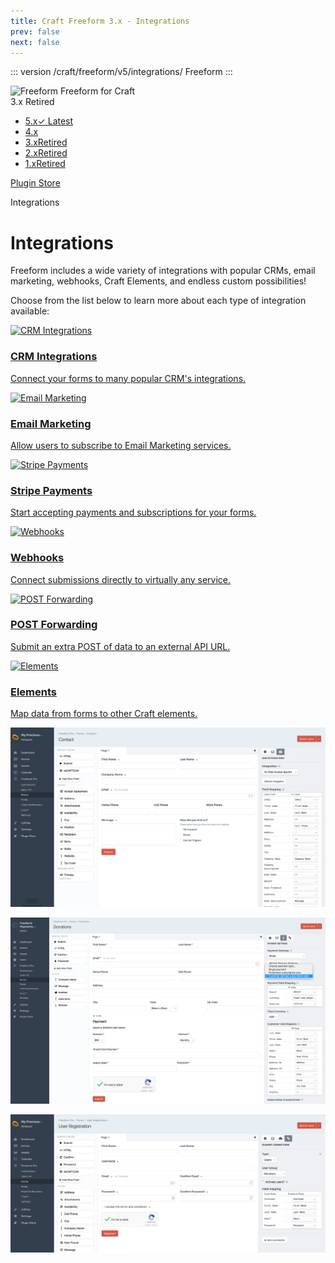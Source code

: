 ```yaml
---
title: Craft Freeform 3.x - Integrations
prev: false
next: false
---
```


<meta property="og:image" content="https://docs.solspace.com/extras/social/craft/freeform/freeform.png" />

::: version /craft/freeform/v5/integrations/
Freeform
:::

<div id="pr-heading">
    <img src="https://docs.solspace.com/extras/icons/products/freeform-icon.png" alt="Freeform" class="pr-image">
    <span class="pr-name">Freeform</span>
    <span class="pr-category">for Craft</span>
    <div class="pr-v-wrapper">
        <div class="pr-v">
            <span class="pr-v-v">3.x</span>
            <span class="pr-v-type pr-retired">Retired</span>
            <span class="pr-v-arrow arrow down"></span>
        </div>
        <ul class="pr-v-list">
            <li><a href="/craft/freeform/v5/">5.x<span class="pr-v-type pr-latest">✓ Latest</span></a></li>
            <li><a href="/craft/freeform/v4/">4.x</a></li>
            <li><a href="/craft/freeform/v3/">3.x<span class="pr-v-type pr-retired">Retired</span></a></li>
            <li><a href="/craft/freeform/v2/">2.x<span class="pr-v-type pr-retired">Retired</span></a></li>
            <li><a href="/craft/freeform/v1/">1.x<span class="pr-v-type pr-retired">Retired</span></a></li>
        </ul>
    </div>
    <div class="pr-buy">
        <a href="https://plugins.craftcms.com/freeform" class="button button-blue"><span class="external-url">Plugin Store</span></a>
    </div>
</div>

<span class="page-section">Integrations</span>

# Integrations <Badge type="pro" text="Pro" />

<div class="hero-lead">

Freeform includes a wide variety of integrations with popular CRMs, email marketing, webhooks, Craft Elements, and endless custom possibilities!

Choose from the list below to learn more about each type of integration available:

</div>

<div class="menu-grid">
    <a href="./crm/" class="menu-box">
        <img src="../../../../images/icons/crm.png" alt="CRM Integrations">
        <div class="menu-grid-text">
            <h3>CRM Integrations</h3>
            <p>Connect your forms to many popular CRM's integrations.</p>
        </div>
    </a>
    <a href="./email-marketing/" class="menu-box">
        <img src="../../../../images/icons/mailing-list.png" alt="Email Marketing">
        <div class="menu-grid-text">
            <h3>Email Marketing</h3>
            <p>Allow users to subscribe to Email Marketing services.</p>
        </div>
    </a>
    <a href="./payments/" class="menu-box">
        <img src="../../../../images/icons/credit-card.png" alt="Stripe Payments">
        <div class="menu-grid-text">
            <h3>Stripe Payments</h3>
            <p>Start accepting payments and subscriptions for your forms.</p>
        </div>
    </a>
    <a href="./webhooks/" class="menu-box">
        <img src="../../../../images/icons/webhook.png" alt="Webhooks">
        <div class="menu-grid-text">
            <h3>Webhooks</h3>
            <p>Connect submissions directly to virtually any service.</p>
        </div>
    </a>
    <a href="./post-forwarding/" class="menu-box">
        <img src="../../../../images/icons/document-cloud.png" alt="POST Forwarding">
        <div class="menu-grid-text">
            <h3>POST Forwarding</h3>
            <p>Submit an extra POST of data to an external API URL.</p>
        </div>
    </a>
    <a href="./elements/" class="menu-box">
        <img src="../../../../images/icons/content.png" alt="Elements">
        <div class="menu-grid-text">
            <h3>Elements</h3>
            <p>Map data from forms to other Craft elements.</p>
        </div>
    </a>
</div>

![CRM Integrations](../images/cp_forms-composer-crm.png)

![Freeform Payments - Form Builder](../images/cp_forms-composer-payments.png)

![Form Builder - Element Connections - Users ](../images/cp_forms-composer-connections-users.png)